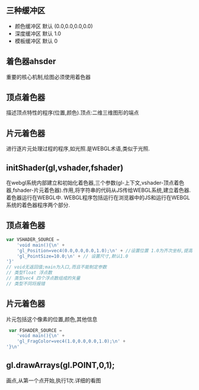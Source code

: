 三种缓冲区
---
- 颜色缓冲区 默认 (0.0,0.0,0.0,0.0)
- 深度缓冲区 默认 1.0
- 模板缓冲区 默认 0

着色器ahsder
---
重要的核心机制,绘图必须使用着色器

顶点着色器
---
描述顶点特性的程序(位置,颜色).顶点:二维三维图形的端点

片元着色器
---
进行逐片元处理过程的程序,如光照.是WEBGL术语,类似于光照.

initShader(gl,vshader,fshader)
---
在webgl系统内部建立和初始化着色器,三个参数(gl-上下文,vshader-顶点着色器,fshader-片元着色器).作用,将字符串的代码从JS传给WEBGL系统,建立着色器.着色器运行在WEBGL中.
WEBGL程序包括运行在浏览器中的JS和运行在WEBGL系统的着色器程序两个部分.

顶点着色器
---
```javascript
var VSHADER_SOURCE =
    'void main(){\n' +
    'gl_Position=vec4(0.0,0.0,0.0,1.0);\n' + //设置位置 1.0为齐次坐标,提高数据效率
    'gl_PointSize=10.0;\n' + // 设置尺寸,默认1.0
'}'
// void无返回值;main为入口,而且不能制定参数
// 类型float 浮点数
// 类型vec4 四个浮点数组成的矢量 
// 类型不同将报错
```
片元着色器
---
片元包括这个像素的位置,颜色,其他信息
```javascript
 var FSHADER_SOURCE =
    'void main(){\n' +
    'gl_FragColor=vec4(1.0,0.0,0.0,1.0);\n' +
'}\n'
```
gl.drawArrays(gl.POINT,0,1);
---
画点,从第一个点开始,执行1次.详细的看图
